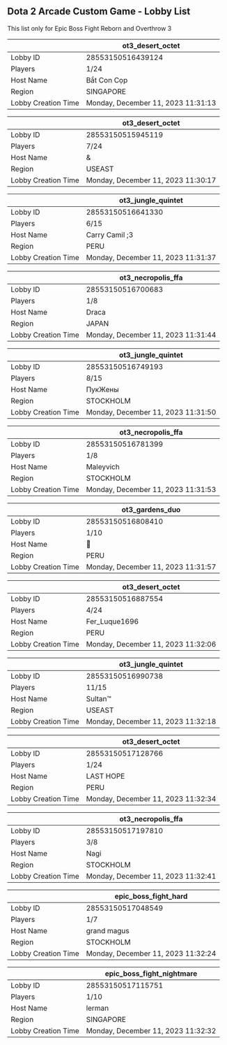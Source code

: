 ## Dota 2 Arcade Custom Game - Lobby List

This list only for Epic Boss Fight Reborn and Overthrow 3

|  | ot3_desert_octet |
| ------ | ------ |
| Lobby ID | 28553150516439124 |
| Players | 1/24 |
| Host Name | Bắt Con Cọp |
| Region | SINGAPORE |
| Lobby Creation Time | Monday, December 11, 2023 11:31:13 |


|  | ot3_desert_octet |
| ------ | ------ |
| Lobby ID | 28553150515945119 |
| Players | 7/24 |
| Host Name | & |
| Region | USEAST |
| Lobby Creation Time | Monday, December 11, 2023 11:30:17 |


|  | ot3_jungle_quintet |
| ------ | ------ |
| Lobby ID | 28553150516641330 |
| Players | 6/15 |
| Host Name | Carry Camil ;3 |
| Region | PERU |
| Lobby Creation Time | Monday, December 11, 2023 11:31:37 |


|  | ot3_necropolis_ffa |
| ------ | ------ |
| Lobby ID | 28553150516700683 |
| Players | 1/8 |
| Host Name | Draca |
| Region | JAPAN |
| Lobby Creation Time | Monday, December 11, 2023 11:31:44 |


|  | ot3_jungle_quintet |
| ------ | ------ |
| Lobby ID | 28553150516749193 |
| Players | 8/15 |
| Host Name | ПукЖены |
| Region | STOCKHOLM |
| Lobby Creation Time | Monday, December 11, 2023 11:31:50 |


|  | ot3_necropolis_ffa |
| ------ | ------ |
| Lobby ID | 28553150516781399 |
| Players | 1/8 |
| Host Name | Maleyvich |
| Region | STOCKHOLM |
| Lobby Creation Time | Monday, December 11, 2023 11:31:53 |


|  | ot3_gardens_duo |
| ------ | ------ |
| Lobby ID | 28553150516808410 |
| Players | 1/10 |
| Host Name | 🐒 |
| Region | PERU |
| Lobby Creation Time | Monday, December 11, 2023 11:31:57 |


|  | ot3_desert_octet |
| ------ | ------ |
| Lobby ID | 28553150516887554 |
| Players | 4/24 |
| Host Name | Fer_Luque1696 |
| Region | PERU |
| Lobby Creation Time | Monday, December 11, 2023 11:32:06 |


|  | ot3_jungle_quintet |
| ------ | ------ |
| Lobby ID | 28553150516990738 |
| Players | 11/15 |
| Host Name | Sultan™ |
| Region | USEAST |
| Lobby Creation Time | Monday, December 11, 2023 11:32:18 |


|  | ot3_desert_octet |
| ------ | ------ |
| Lobby ID | 28553150517128766 |
| Players | 1/24 |
| Host Name | LAST HOPE |
| Region | PERU |
| Lobby Creation Time | Monday, December 11, 2023 11:32:34 |


|  | ot3_necropolis_ffa |
| ------ | ------ |
| Lobby ID | 28553150517197810 |
| Players | 3/8 |
| Host Name | Nagi |
| Region | STOCKHOLM |
| Lobby Creation Time | Monday, December 11, 2023 11:32:41 |


|  | epic_boss_fight_hard |
| ------ | ------ |
| Lobby ID | 28553150517048549 |
| Players | 1/7 |
| Host Name | grand magus |
| Region | STOCKHOLM |
| Lobby Creation Time | Monday, December 11, 2023 11:32:24 |


|  | epic_boss_fight_nightmare |
| ------ | ------ |
| Lobby ID | 28553150517115751 |
| Players | 1/10 |
| Host Name | lerman |
| Region | SINGAPORE |
| Lobby Creation Time | Monday, December 11, 2023 11:32:32 |


